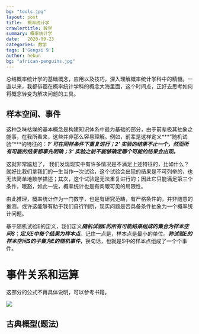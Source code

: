 ```yaml
---
bg: "tools.jpg"
layout: post
title:  概率统计学
crawlertitle: 数学
summary: 概率统计学
date:   2020-09-23
categories: 数学
tags: ['Gengzi 9']
author: hekun
bg: "african-penguins.jpg"
---
```


 总结概率统计学的基础概念，应用以及技巧，深入理解概率统计学科中的精髓。一直以来，我都徘徊在概率统计学科的概念大海里面，这个时间点，正好去思考如何将概念转变为解决问题的工具。

## 样本空间、事件

这种乏味枯燥的基本概念是构建知识体系中最为基础的部分，由于前辈极其抽象之能事，在我所看来，这些并非那么容易理解。例如，前辈是这样定义***”随机试验“***的特征的：***1‘ 可在同样条件下重复进行；2’ 实验的结果不止一个，然而所有可能的结果都事先明确；3‘ 实验之前不能够确定哪个可能的结果会出现。***

这就非常尴尬了， 我们发现现实中有许多情况是不满足上述特征的，比如什么？就好比我们拿我们的一生当作一次试验，这个试验会出现的结果是不可列举的，也无法简单地数学描述；其次，这个试验是无法重复进行的；因此它只能满足第三个条件，哦豁，如此一说，概率统计也是有肉眼可见的局限性。

由此推理，概率统计作为一门数学，也是有研究范畴，有严格条件的，并非随意的推测。或许这能够有助于我们自行判断，现实问题是否具备条件抽象为一个概率统计问题。

基于随机试验E的定义，我们定义***随机试验E的所有可能结果组成的集合为样本空间S***；***定义E中每个结果为样本点***。记住一点是，样本点是最小的单位。***称试验E的样本空间S的子集为E的随机事件***，换句话，也就是S中的样本点组成了一个个事件。

# 事件关系和运算
这部分的公式不再具体说明，可以参考书籍。

![](2020-9\23\2020092301.png)

## 古典概型(题法)

### 